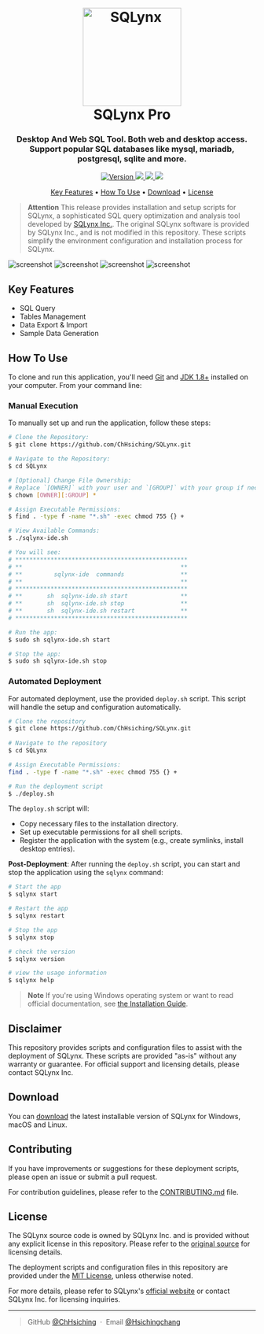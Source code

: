 <h1 align="center">
  <br>
  <a href="https://www.sqlynx.com"><img src="./images/sqlynx-icon.svg" alt="SQLynx" width="200"></a>
  <br>
  SQLynx Pro
  <br>
</h1>

<h3 align="center">Desktop And Web SQL Tool. Both web and desktop access. Support popular SQL databases like mysql, mariadb, postgresql, sqlite and more. </h3>

<p align="center">
  <a href="https://www.sqlynx.com/product/">
    <img src="https://img.shields.io/badge/version-3.5.0-red"
         alt="Version">
  <a href="https://jdk.java.net/java-se-ri/8-MR6">
    <img src="https://img.shields.io/badge/jdk-8+-blue">
  </a>
  <a href="mailto:hsichingchang@gmail.com">
      <img src="https://img.shields.io/badge/service@sqlynx.com-%E2%98%BC-1EAEDB.svg">
  </a>
  <a href="https://github.com/ChHsiching/SQLynx">
    <img src="https://img.shields.io/badge/docs-100%25-brightgreen">
  </a>
</p>

<p align="center">
  <a href="#key-features">Key Features</a> •
  <a href="#how-to-use">How To Use</a> •
  <a href="#download">Download</a> •
  <a href="#license">License</a>
</p>

> **Attention**
> This release provides installation and setup scripts for SQLynx, a sophisticated SQL query optimization and analysis tool developed by [SQLynx Inc.](https://www.sqlynx.com). The original SQLynx software is provided by SQLynx Inc., and is not modified in this repository. These scripts simplify the environment configuration and installation process for SQLynx.

![screenshot](./images/sql-query-show.png)
![screenshot](./images/table-management-show.png)
![screenshot](./images/data-export-import-show.png)
![screenshot](./images/sample-data-generation-show.png)

## Key Features
- SQL Query
- Tables Management
- Data Export & Import
- Sample Data Generation

## How To Use

To clone and run this application, you'll need [Git](https://git-scm.com) and [JDK 1.8+](https://jdk.java.net/java-se-ri/8-MR6) installed on your computer. From your command line:

### Manual Execution

To manually set up and run the application, follow these steps:

```bash
# Clone the Repository:
$ git clone https://github.com/ChHsiching/SQLynx.git

# Navigate to the Repository:
$ cd SQLynx

# [Optional] Change File Ownership:
# Replace `[OWNER]` with your user and `[GROUP]` with your group if necessary.
$ chown [OWNER][:GROUP] *

# Assign Executable Permissions:
$ find . -type f -name "*.sh" -exec chmod 755 {} +

# View Available Commands:
$ ./sqlynx-ide.sh

# You will see:
# *************************************************
# **                                             **
# **         sqlynx-ide  commands                **
# **                                             **
# *************************************************
# **       sh  sqlynx-ide.sh start               **
# **       sh  sqlynx-ide.sh stop                **
# **       sh  sqlynx-ide.sh restart             **
# *************************************************

# Run the app:
$ sudo sh sqlynx-ide.sh start

# Stop the app:
$ sudo sh sqlynx-ide.sh stop
```

### Automated Deployment

For automated deployment, use the provided `deploy.sh` script. This script will handle the setup and configuration automatically.

```bash
# Clone the repository
$ git clone https://github.com/ChHsiching/SQLynx.git
   
# Navigate to the repository
$ cd SQLynx

# Assign Executable Permissions:
find . -type f -name "*.sh" -exec chmod 755 {} +

# Run the deployment script
$ ./deploy.sh
```
The `deploy.sh` script will:
- Copy necessary files to the installation directory.
- Set up executable permissions for all shell scripts.
- Register the application with the system (e.g., create symlinks, install desktop entries).

**Post-Deployment**:
After running the `deploy.sh` script, you can start and stop the application using the `sqlynx` command:

```bash
# Start the app
$ sqlynx start

# Restart the app
$ sqlynx restart

# Stop the app
$ sqlynx stop

# check the version
$ sqlynx version

# view the usage information
$ sqlynx help
```

> **Note**
> If you're using Windows operating system or want to read official documentation, see [the Installation Guide](https://www.sqlynx.com/content/document/en_version/SQLynx_installation%20documentation_v3.0.0.pdf).

## Disclaimer

This repository provides scripts and configuration files to assist with the deployment of SQLynx. These scripts are provided "as-is" without any warranty or guarantee. For official support and licensing details, please contact SQLynx Inc.

## Download

You can [download](https://www.sqlynx.com/download/) the latest installable version of SQLynx for Windows, macOS and Linux.

## Contributing

If you have improvements or suggestions for these deployment scripts, please open an issue or submit a pull request.

For contribution guidelines, please refer to the [CONTRIBUTING.md](CONTRIBUTING.md) file.

## License

The SQLynx source code is owned by SQLynx Inc. and is provided without any explicit license in this repository. Please refer to the [original source](https://www.sqlynx.com/product/) for licensing details.

The deployment scripts and configuration files in this repository are provided under the [MIT License](LICENSE), unless otherwise noted.

For more details, please refer to SQLynx's [official website](https://www.sqlynx.com) or contact SQLynx Inc. for licensing inquiries.

---

> GitHub [@ChHsiching](https://github.com/ChHsiching) &nbsp;&middot;&nbsp;
> Email [@Hsichingchang](mailto:hsichingchang@gmail.com)
